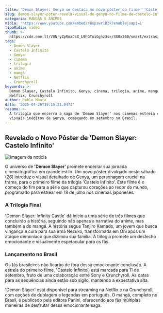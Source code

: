 ```yaml
---
title: 'Demon Slayer: Genya se destaca no novo pôster do filme ''Castelo Infinito'''
slug: demon-slayer-pster-revela-visual-de-genya-no-filme-de-castelo-infinito
categoria: MANGÁS E ANIMES
midia: 'https://www.youtube.com/embed/s0opswr1BZk?enablejsapi=1'
tipoMidia: video
thumb: >-
  https://cdn.ome.lt/V8NryZpRnaCcX_L9hGTuiGghz3s=/480x360/smart/extras/conteudos/demonslayergenya.jpg
tags:
  - Demon Slayer
  - Castelo Infinito
  - Genya
  - cinema
  - trilogia
  - anime
  - mangá
  - Netflix
  - Crunchyroll
keywords: >-
  Demon Slayer, Castelo Infinito, Genya, cinema, trilogia, anime, mangá,
  Netflix, Crunchyroll
author: Pablo Moura
data: '2025-04-26T19:15:21.047Z'
resumo: >-
  A trilogia que encerra a saga de 'Demon Slayer' nos cinemas estreia com
  visuais inéditos de Genya, começando em setembro no Brasil.
---
```


## Revelado o Novo Pôster de 'Demon Slayer: Castelo Infinito'

![Imagem da notícia](https://cdn.ome.lt/OHgQTjILP7GqSHmA3hD62gy3eUs=/fit-in/837x500/smart/uploads/conteudo/fotos/ldspldspd.jpg)

O universo de **'Demon Slayer'** promete encerrar sua jornada cinematográfica em grande estilo. Um novo pôster divulgado neste sábado (26) introduz o visual detalhado de Genya, um personagem crucial na trama, para o primeiro filme da trilogia 'Castelo Infinito'. Este filme é o começo do fim para a série que capturou corações ao redor do mundo, programado para estrear em 18 de julho nos cinemas japoneses.

### A Trilogia Final

'Demon Slayer: Infinity Castle' dá início a uma série de três filmes que concluirão a história, seguindo não apenas a narrativa do anime, mas também a do mangá. A história segue Tanjiro Kamado, um jovem que busca vingança e cura para sua irmã Nezuko, transformada em Oni após um ataque demoníaco que dizimou sua família. A trilogia promete um desfecho emocionante e visualmente espetacular para os fãs.

### Lançamento no Brasil

Os fãs brasileiros não ficarão de fora dessa emocionante conclusão. A estreia do primeiro filme, 'Castelo Infinito', está marcada para 11 de setembro, fruto de uma colaboração entre Sony e Crunchyroll. As datas para as sequências ainda estão sob sigilo, mantendo a expectativa alta.

'Demon Slayer' está disponível para streaming na Netflix e na Crunchyroll, com opções de dublagem e legendas em português. O mangá, completo no Brasil, é publicado pela editora Panini, oferecendo aos fãs múltiplas maneiras de desfrutar dessa emocionante saga.
